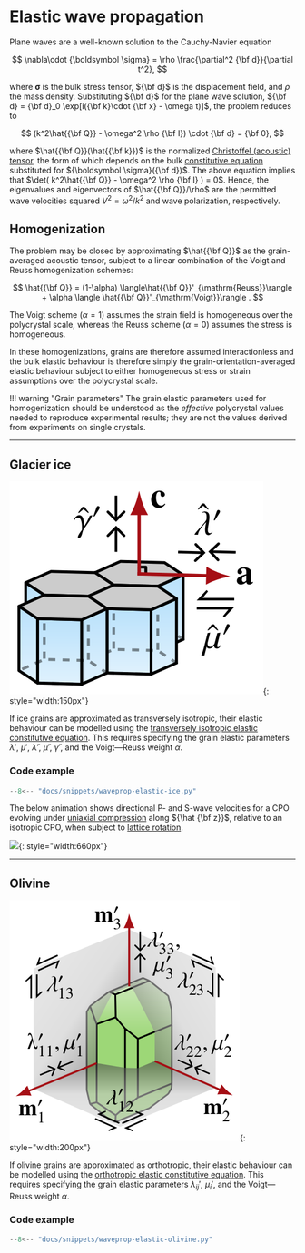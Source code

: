 # Elastic wave propagation

Plane waves are a well-known solution to the Cauchy-Navier equation

$$
\nabla\cdot {\boldsymbol \sigma} = \rho \frac{\partial^2 {\bf d}}{\partial t^2},
$$

where ${\boldsymbol \sigma}$ is the bulk stress tensor, ${\bf d}$ is the displacement field, and $\rho$ the mass density.
Substituting ${\bf d}$ for the plane wave solution, ${\bf d} = {\bf d}_0 \exp[i({\bf k}\cdot {\bf x} - \omega t)]$, the problem reduces to

$$
(k^2\hat{{\bf Q}} - \omega^2 \rho {\bf I}) \cdot {\bf d} = {\bf 0},
$$

where $\hat{{\bf Q}}(\hat{{\bf k}})$ is the normalized [Christoffel (acoustic) tensor](https://www.brown.edu/Departments/Engineering/Courses/En221/Notes/Elasticity/Elasticity.htm), the form of which depends on the bulk [constitutive equation](constitutive-elastic.md) substituted for ${\boldsymbol \sigma}({\bf d})$.
The above equation implies that $\det( k^2\hat{{\bf Q}} - \omega^2 \rho {\bf I} ) = 0$. 
Hence, the eigenvalues and eigenvectors of $\hat{{\bf Q}}/\rho$ are the permitted wave velocities squared $V^2 = {\omega^2}/{k^2}$ and wave polarization, respectively.

## Homogenization

The problem may be closed by approximating $\hat{{\bf Q}}$ as the grain-averaged acoustic tensor, subject to a  linear combination of the Voigt and Reuss homogenization schemes:

$$
\hat{{\bf Q}} = (1-\alpha) \langle\hat{{\bf Q}}'_{\mathrm{Reuss}}\rangle + \alpha \langle \hat{{\bf Q}}'_{\mathrm{Voigt}}\rangle
.
$$    

The Voigt scheme ($\alpha=1$) assumes the strain field is homogeneous over the polycrystal scale, whereas the Reuss scheme ($\alpha=0$) assumes the stress is homogeneous.

In these homogenizations, grains are therefore assumed interactionless and the bulk elastic behaviour is therefore simply the grain-orientation-averaged elastic behaviour subject to either homogeneous stress or strain assumptions over the polycrystal scale.

<!--    
Elastic P and S plan-wave velocities, permitted in a polycrystal with an arbitrary CPO, can be determined for any linear combination of the Voigt and Reuss homogenization schemes by solving for the eigenvalues of the [acoustic tensor](https://www.brown.edu/Departments/Engineering/Courses/En221/Notes/Elasticity/Elasticity.htm):
-->
    
!!! warning "Grain parameters" 
    The grain elastic parameters used for homogenization should be understood as the *effective* polycrystal values needed to reproduce experimental results; they are not the values derived from experiments on single crystals.

- - -

## Glacier ice

![](https://raw.githubusercontent.com/nicholasmr/specfab/main/images/tranisotropic/monoice-elastic.png){: style="width:150px"}

If ice grains are approximated as transversely isotropic, their elastic behaviour can be modelled using the [transversely isotropic elastic constitutive equation](constitutive-elastic.md).
This requires specifying the grain elastic parameters $\lambda'$, $\mu'$, $\hat{\lambda}'$, $\hat{\mu}'$, $\hat{\gamma}'$, and the Voigt&mdash;Reuss weight $\alpha$.

### Code example

```python
--8<-- "docs/snippets/waveprop-elastic-ice.py"
```

The below animation shows directional P- and S-wave velocities for a CPO evolving under [uniaxial compression](deformation-kinematics.md) along ${\hat {\bf z}}$, relative to an isotropic CPO, when subject to [lattice rotation](fabdyn-LROT.md).

![](https://raw.githubusercontent.com/nicholasmr/specfab/main/demo/cube-crush-animation/S2-maps/S2-vi.gif){: style="width:660px"}

- - -

## Olivine

 ![](https://raw.githubusercontent.com/nicholasmr/specfab/main/images/orthotropic/monooli-elastic-mi.png){: style="width:200px"} 
 
If olivine grains are approximated as orthotropic, their elastic behaviour can be modelled using the [orthotropic elastic constitutive equation](constitutive-elastic.md).
This requires specifying the grain elastic parameters $\lambda_{ij}'$, $\mu_{i}'$, and the Voigt&mdash;Reuss weight $\alpha$.

### Code example

```python
--8<-- "docs/snippets/waveprop-elastic-olivine.py"
```

